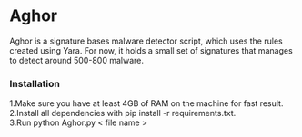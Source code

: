 # Aghor
Aghor is a signature bases malware detector script, which uses the rules created using Yara. For now, it holds a small set of signatures that manages to detect around 500-800 malware. 


### Installation
 1.Make sure you have at least 4GB of RAM on the machine for fast result.\
 2.Install all dependencies with pip install -r requirements.txt.\
 3.Run python Aghor.py < file name >


